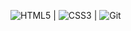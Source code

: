 <img alt="HTML5" src="https://img.shields.io/badge/html5%20-%23E34F26.svg?&style=for-the-badge&logo=html5&logoColor=white"/> | <img alt="CSS3" src="https://img.shields.io/badge/css3%20-%231572B6.svg?&style=for-the-badge&logo=css3&logoColor=white"/> | <img alt="Git" src="https://img.shields.io/badge/git%20-%23F05033.svg?&style=for-the-badge&logo=git&logoColor=white"/>
